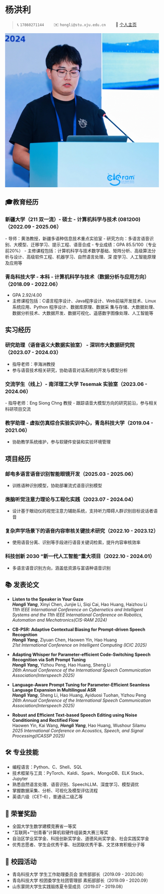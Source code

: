 # 杨洪利



> <span alt="icon">📞</span> `17860271144`&emsp;&emsp; <span alt="icon">✉️</span> `hongli@stu.xju.edu.cn`&emsp;&emsp; <span alt="icon">📒</span> [个人主页](https://baixf-xyz.github.io)

<img alt="avatar" src="./avatar.jpg">

## 🎓教育经历

<div alt="entry-title">
  <h3>新疆大学（211 双一流）- 硕士 - 计算机科学与技术 (081200)（2022.09 - 2025.06）</h3>
</div>
- 导师：黄浩教授，新疆多语种信息技术重点实验室  
- 研究方向：多语言语音识别、大模型、迁移学习、提示工程、语音合成  
- 专业成绩：GPA 85.5/100（专业前20%）  
- 主修课程包括：计算机科学与技术数学基础、矩阵分析、高级算法分析与设计、高级软件工程、机器学习、自然语言处理、深 度学习、人工智能原理及应用等

<div alt="entry-title">
  <h3>青岛科技大学 - 本科 - 计算机科学与技术（数据分析与应用方向）（2018.09 - 2022.06）</h3>
</div>

- GPA 2.92/4.00  
- 主修课程包括：C语言程序设计、Java程序设计、Web前端开发技术、Linux 系统应用、Python 程序设计、数据库原理、数据采 集与存储、大数据处理、数据分析技术、大数据开发、数据可视化、遥感数字图像处理、人工智能等

## 实习经历

<div alt="entry-title">
  <h3>研究助理（语音语义大数据实验室） - 深圳市大数据研究院（2023.07 - 2024.03）</h3>
</div>

- 指导老师：李海洲教授  
- 参与语音技术相关研究，协助语音对话系统的开发与模型分析

<div alt="entry-title">
  <h3>交流学生（线上）- 南洋理工大学 Tesemak 实验室（2023.06 - 2024.06）</h3>
</div>
- 指导老师：Eng Siong Chng 教授  
- 跟踪语音大模型方向的研究前沿，参与相关科研项目交流

<div alt="entry-title">
  <h3>教学助理 - 虚拟仿真综合实验实训中心，青岛科技大学（2019.04 - 2021.06）</h3>
</div>

- 协助教学系统维护，参与软硬件安装和实验环境管理

## 项目经历

### 邮电多语言语音识别智能眼镜开发（2025.03 - 2025.06）

- 训练语种识别模型，协助部署流式语音识别模型

### 类脑听觉注意力理论与工程化实践（2023.07 - 2024.04）

- 设计基于眼动仪的视觉注意力辅助系统，支持听力障碍人群识别目标说话者语音  

### 复杂声学场景下的语音内容审核关键技术研究（2022.10 - 2023.12）

- 使用语音分离、识别等手段进行语音关键词检索，提升内容审核效率

### 科技创新 2030 “新一代人工智能”重大项目（2022.10 - 2024.01）

- 多语言语音识别方向，涵盖低资源与富语种语音识别

## 📚 发表论文

- **Listen to the Speaker in Your Gaze**  
  ***Hongli Yang***, Xinyi Chen, Junjie Li, Siqi Cai, Hao Huang, Haizhou Li  
  *11th IEEE International Conference on Cybernetics and Intelligent Systems and the 11th IEEE International Conference on Robotics, Automation and Mechatronics(CIS-RAM 2024)*

- **CB-PSR: Adaptive Contextual Biasing for Prompt-driven Speech Recognition**  
  ***Hongli Yang***, Ziyuan Chen, Haowen Yin, Hao Huang  
  *21st International Conference on Intelligent Computing (ICIC 2025)*

- **Adapting Whisper for Parameter-efficient Code-Switching Speech Recognition via Soft Prompt Tuning**  
  ***Hongli Yang*,** Yizhou Peng, Hao Huang, Sheng Li  
  *26th Annual Conference of the International Speech Communication Association(Interspeech 2025)*

- **Language-Aware Prompt Tuning for Parameter-Efficient Seamless Language Expansion in Multilingual ASR**  
  ***Hongli Yang***, Sheng Li, Hao Huang, Ayiduosi Tuohan, Yizhou Peng  
  *26th Annual Conference of the International Speech Communication Association(Interspeech 2025)*

- **Robust and Efficient Text-based Speech Editing using Noise Conditioning and Rectified Flow**  
  Haowen Yin, Kai Wang, ***Hongli Yang***, Hao Huang, Wushour Silamu  
  *2025 International Conference on Acoustics, Speech, and Signal Processing(ICASSP 2025)*

## 🛠 专业技能

- 编程语言：Python、C、Shell、SQL  
- 技术框架与工具：PyTorch、Kaldi、Spark、MongoDB、ELK Stack、Jupyter  
- 熟悉自然语言处理、语音识别、SpeechLLM、深度学习、模型调优  
- 掌握数据采集、分析、可视化及模型评估流程  
- 英语六级（CET-6），普通话二级乙等

## 🏅 荣誉奖励

- 全国大学生数学建模竞赛省一等奖  
- “互联网+”“创青春”计算机软硬件组装类大赛三等奖  
- 自治区学业奖学金、科技创新奖学金、道德风尚奖学金、社会实践奖学金  
- 优秀志愿者、学生会优秀干事、社团联优秀干事、文艺体育积极分子等

## 💼 校园活动

- 青岛科技大学 学生工作助理委员会 宣传部部长（2019.09 - 2020.06）  
- 青岛科技大学  校团委学生社团管理部 素拓部部长（2019.09 - 2020.09）  
- 山东蒙阴大学生实践锻炼夏令营成员（2019.07 - 2019.08）